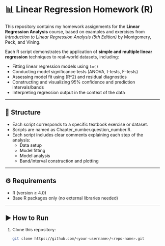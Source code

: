 # 📊 Linear Regression Homework (R)

This repository contains my homework assignments for the **Linear Regression Analysis** course, based on examples and exercises from  
*Introduction to Linear Regression Analysis (5th Edition)* by Montgomery, Peck, and Vining.

Each R script demonstrates the application of **simple and multiple linear regression** techniques to real-world datasets, including:

- Fitting linear regression models using `lm()`
- Conducting model significance tests (ANOVA, t-tests, F-tests)
- Assessing model fit using \(R^2\) and residual diagnostics
- Constructing and visualizing 95% confidence and prediction intervals/bands
- Interpreting regression output in the context of the data

---

## 📁 Structure

- Each script corresponds to a specific textbook exercise or dataset.
- Scripts are named as Chapter_number.question_number.R.
- Each script includes clear comments explaining each step of the analysis:
  - Data setup
  - Model fitting
  - Model analysis
  - Band/interval construction and plotting

---

## ⚙️ Requirements

- R (version ≥ 4.0)
- Base R packages only (no external libraries needed)

---

## ▶️ How to Run

1. Clone this repository:
   ```bash
   git clone https://github.com/<your-username>/<repo-name>.git
